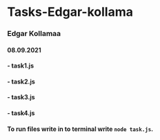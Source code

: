 # Tasks-Edgar-kollama
### Edgar Kollamaa
#### 08.09.2021
#### - task1.js ####
#### - task2.js ####
#### - task3.js ####
#### - task4.js ####
#### To run files write in to terminal write `node task.js`.
